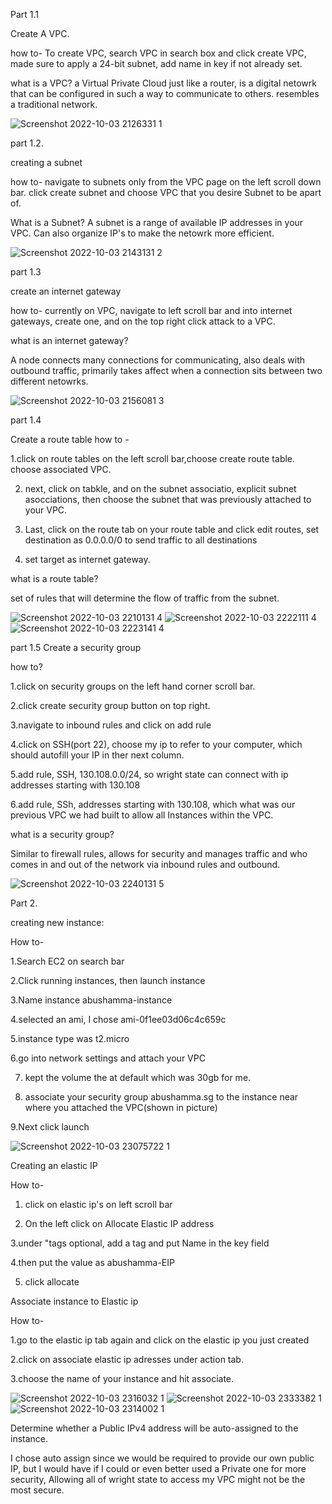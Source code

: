 Part 1.1

Create A VPC.

how to-
To create VPC, search VPC in search box and click create VPC, made sure to apply a 24-bit subnet, add name in key if not already set.

what is a VPC? 
a Virtual Private Cloud just like a router, is a digital netowrk that can be configured in such a way to communicate to others. 
resembles a traditional network.

![Screenshot 2022-10-03 2126331 1](https://user-images.githubusercontent.com/77698851/193714993-7ac33137-92ab-4139-a44b-4e57bbe2359a.png)


part 1.2.

creating a subnet

how to-
navigate to subnets only from the VPC page on the left scroll down bar. click create subnet and choose VPC that you desire Subnet to be apart of.

What is a Subnet?
A subnet is a range of available IP addresses in your VPC. Can also organize IP's to make the netowrk more efficient. 

![Screenshot 2022-10-03 2143131 2](https://user-images.githubusercontent.com/77698851/193716538-9f48f578-6884-4175-bb34-08b948afb7ec.png)

part 1.3

create an internet gateway

how to- currently on VPC, navigate to left scroll bar and into internet gateways, create one, and on the top right click attack to a VPC.

what is an internet gateway?

A node connects many connections for communicating, also deals with outbound traffic, primarily takes affect when a connection sits between two 
different netowrks.

![Screenshot 2022-10-03 2156081 3](https://user-images.githubusercontent.com/77698851/193717966-863dd728-e888-4883-9067-2e060430ddb9.png)

part 1.4

Create a route table
 how to - 
 
1.click on route tables on the left scroll bar,choose create route table. choose associated VPC. 

2. next, click on tabkle, and on the subnet associatio, explicit subnet asocciations, then choose the subnet that was previously attached to your VPC.
 
3. Last, click on the route tab on your route table and click edit routes, set destination as 0.0.0.0/0 to send traffic to all destinations

4. set target as internet gateway.

what is a route table?

set of rules that will determine the flow of traffic from the subnet.

![Screenshot 2022-10-03 2210131 4](https://user-images.githubusercontent.com/77698851/193720961-5593642b-23e7-4146-bbff-eb963df1a675.png)
![Screenshot 2022-10-03 2222111 4](https://user-images.githubusercontent.com/77698851/193720978-d4e3d897-b5e1-4fcf-92bd-4e9e0638f172.png)
![Screenshot 2022-10-03 2223141 4](https://user-images.githubusercontent.com/77698851/193720992-b0ce4e59-1c4d-46f0-9ee5-0ec982b792dd.png)

part 1.5
Create a security group

how to?




1.click on security groups on the left hand corner scroll bar.

2.click create security group button on top right.

3.navigate to inbound rules and click on add rule

4.click on SSH(port 22), choose my ip to refer to your computer, which should autofill your IP in ther next column.

5.add rule, SSH, 130.108.0.0/24, so wright state can connect with ip addresses starting with 130.108

6.add rule, SSh, addresses starting with 130.108, which what was our previous VPC we had built to allow all Instances within the VPC.

what is a security group?

Similar to firewall rules, allows for security and manages traffic and who comes in and out of the network via inbound rules and outbound.


![Screenshot 2022-10-03 2240131 5](https://user-images.githubusercontent.com/77698851/193723114-de93da8f-151f-4367-bb24-c70d1ed45f3b.png)





Part 2.



creating new instance:

How to- 

1.Search EC2 on search bar

2.Click running instances, then launch instance

3.Name instance abushamma-instance

4.selected an ami, I chose ami-0f1ee03d06c4c659c

5.instance type was t2.micro

6.go into network settings and attach your VPC

7. kept the volume the at default which was 30gb for me.

8. associate your security group abushamma.sg to the instance near where you attached the VPC(shown in picture)

9.Next click launch



![Screenshot 2022-10-03 23075722 1](https://user-images.githubusercontent.com/77698851/193727813-530ecfa7-2f07-4f57-88b1-63c87412067b.png)


Creating an elastic IP

How to-

1. click on elastic ip's on left scroll bar

2. On the left click on Allocate Elastic IP address

3.under "tags optional, add a tag and put Name in the key field

4.then put the value as abushamma-EIP

5. click allocate

Associate instance to Elastic ip

How to-

1.go to the elastic ip tab again and click on the elastic ip you just created

2.click on associate elastic ip adresses under action tab.

3.choose the name of your instance and hit associate.

![Screenshot 2022-10-03 2316032 1](https://user-images.githubusercontent.com/77698851/193730257-badb6bb1-0fed-4b8c-b511-ce9be2543772.png)
![Screenshot 2022-10-03 2333382 1](https://user-images.githubusercontent.com/77698851/193730291-08bee5a0-c279-4835-8724-c173e9cbaecd.png)
![Screenshot 2022-10-03 2314002 1](https://user-images.githubusercontent.com/77698851/193730313-e9cb605d-fdbf-49b6-8dee-f528cca6ae48.png)

Determine whether a Public IPv4 address will be auto-assigned to the instance. 

I chose auto assign since we would be required to provide our own public IP, but I would have if I could or even better used a Private one
for more security, Allowing all of wright state to access my VPC might not be the most secure.














